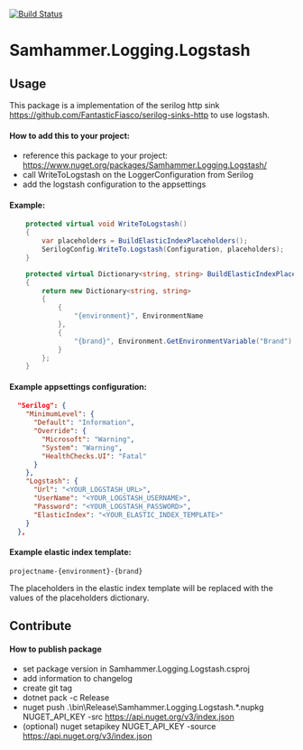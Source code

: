﻿[![Build Status](https://travis-ci.com/SamhammerAG/Samhammer.Logging.Logstash.svg?branch=master)](https://travis-ci.com/SamhammerAG/Samhammer.Logging.Logstash)

# Samhammer.Logging.Logstash

## Usage
This package is a implementation of the serilog http sink https://github.com/FantasticFiasco/serilog-sinks-http to use logstash.

#### How to add this to your project:
- reference this package to your project: https://www.nuget.org/packages/Samhammer.Logging.Logstash/
- call WriteToLogstash on the LoggerConfiguration from Serilog
- add the logstash configuration to the appsettings

#### Example:
```csharp
    protected virtual void WriteToLogstash()
    {
        var placeholders = BuildElasticIndexPlaceholders();
        SerilogConfig.WriteTo.Logstash(Configuration, placeholders);
    }

    protected virtual Dictionary<string, string> BuildElasticIndexPlaceholders()
    {
        return new Dictionary<string, string>
        {
            {
                "{environment}", EnvironmentName
            },
            {
                "{brand}", Environment.GetEnvironmentVariable("Brand")
            }
        };
    }
```

#### Example appsettings configuration:
```json
  "Serilog": {
    "MinimumLevel": {
      "Default": "Information",
      "Override": {
        "Microsoft": "Warning",
        "System": "Warning",
        "HealthChecks.UI": "Fatal"
      }
    },
    "Logstash": {
      "Url": "<YOUR_LOGSTASH_URL>",
      "UserName": "<YOUR_LOGSTASH_USERNAME>",
      "Password": "<YOUR_LOGSTASH_PASSWORD>",
      "ElasticIndex": "<YOUR_ELASTIC_INDEX_TEMPLATE>"
    }
  },
```

#### Example elastic index template:
```
projectname-{environment}-{brand}
```
The placeholders in the elastic index template will be replaced with the values of the placeholders dictionary.

## Contribute

#### How to publish package
- set package version in Samhammer.Logging.Logstash.csproj
- add information to changelog
- create git tag
- dotnet pack -c Release
- nuget push .\bin\Release\Samhammer.Logging.Logstash.*.nupkg NUGET_API_KEY -src https://api.nuget.org/v3/index.json
- (optional) nuget setapikey NUGET_API_KEY -source https://api.nuget.org/v3/index.json
